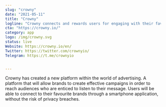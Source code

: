 ```yaml
---
slug: "crowny"
date: "2021-05-11"
title: "Crowny"
logline: "Crowny connects and rewards users for engaging with their favorite brands, ensuring brands reach the right target audience, while protecting users’ privacy."
cta: "https://crowny.io/"
category: app
logo: /img/crowny.svg
status: live
Website: https://crowny.io/en/	
Twitter: https://twitter.com/crownyio/
Telegram: https://t.me/crownyio


---
```


Crowny has created a new platform within the world of advertising. A platform that will allow brands to create effective campaigns in order to reach audiences who are enticed to listen to their message. Users will be able to connect to their favourite brands through a smartphone application, without the risk of privacy breaches.
